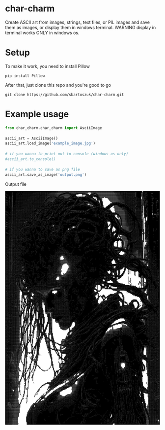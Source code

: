 # char-charm
Create ASCII art from images, strings, text files, or PIL images and save them as images, or display them in windows terminal. WARNING display in terminal works ONLY in windows os.

# Setup
To make it work, you need to install Pillow

```
pip install Pillow
```

After that, just clone this repo and you're good to go

```
git clone https://github.com/sbartoszuk/char-charm.git
```

# Example usage

```python
from char_charm.char_charm import AsciiImage

ascii_art = AsciiImage()
ascii_art.load_image('example_image.jpg')

# if you wanna to print out to console (windows os only)
#ascii_art.to_console()

# if you wanna to save as png file
ascii_art.save_as_image('output.png')
```

Output file

![Example use output png](https://raw.githubusercontent.com/sbartoszuk/char-charm/master/media_examples/example_4.png)

